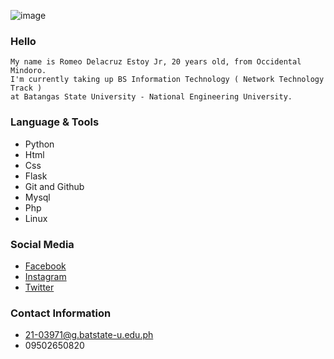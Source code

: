 ![image](https://raw.githubusercontent.com/Romeo0101/portfolio/main/img/github-banner.jpg)

### Hello

    My name is Romeo Delacruz Estoy Jr, 20 years old, from Occidental Mindoro. 
    I'm currently taking up BS Information Technology ( Network Technology Track ) 
    at Batangas State University - National Engineering University.

### Language & Tools

+ Python
+ Html
+ Css
+ Flask
+ Git and Github
+ Mysql
+ Php
+ Linux

### Social Media

+ [Facebook](https://www.facebook.com/romeo.estoy.31)
+ [Instagram](https://www.instagram.com/ohms.sh)
+ [Twitter](https://twitter.com/Omeyaaaaa)

### Contact Information

+ 21-03971@g.batstate-u.edu.ph
+ 09502650820

